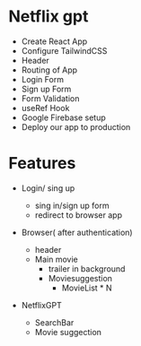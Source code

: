# Netflix gpt

- Create React App
- Configure TailwindCSS
- Header
- Routing of App
- Login Form
- Sign up Form
- Form Validation
- useRef Hook
- Google Firebase setup
- Deploy our app to production



# Features
- Login/ sing up
    - sing in/sign up form
    - redirect to browser app
- Browser( after authentication)
    - header
    - Main movie
        - trailer in background
        - Moviesuggestion
            - MovieList * N 

- NetflixGPT
    - SearchBar
    - Movie suggection
